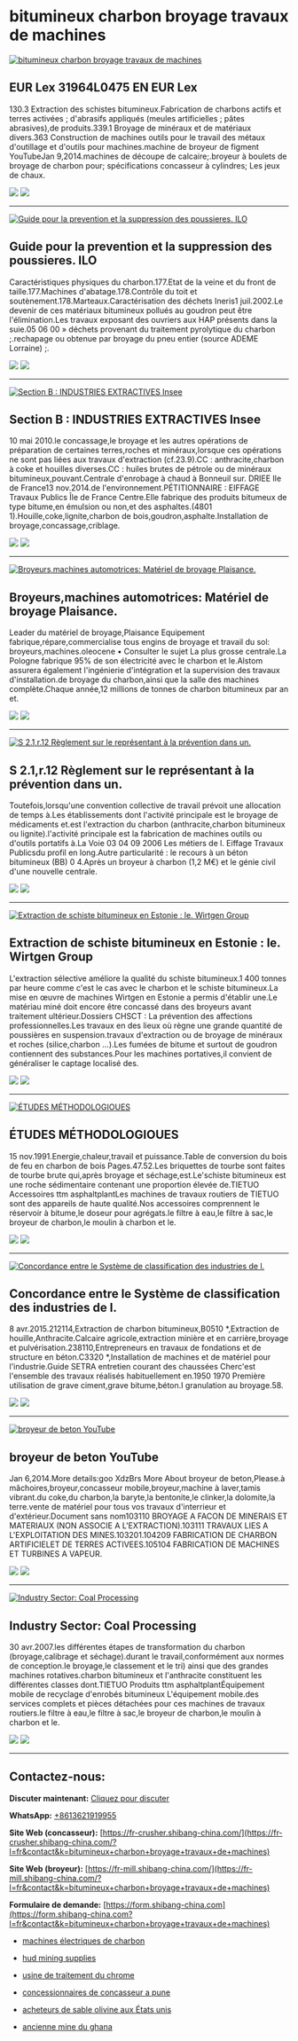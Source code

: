 # bitumineux charbon broyage travaux de machines

<a href="https://swt.shibang-china.com/?l=fr&img&k=bitumineux+charbon+broyage+travaux+de+machines" target="_blank">![bitumineux charbon broyage travaux de machines](http://static.shibang-china.com/all-800x300/940.jpg)</a>

## EUR Lex 31964L0475 EN EUR Lex
130.3 Extraction des schistes bitumineux.Fabrication de charbons actifs et terres activées ; d&#39;abrasifs appliqués (meules artificielles ; pâtes abrasives),de produits.339.1 Broyage de minéraux et de matériaux divers.363 Construction de machines outils pour le travail des métaux d&#39;outillage et d&#39;outils pour machines.machine de broyeur de figment YouTubeJan 9,2014.machines de découpe de calcaire;.broyeur à boulets de broyage de charbon pour; spécifications concasseur à cylindres; Les jeux de chaux.


<a href="https://whatsapp.shibangsoft.com/WhatsApp.php" target="_blank" title="WhatsApp">![](http://static.shibang-china.com/icon/whatsapp.png)</a> <a href="https://swt.shibang-china.com/?l=fr&icon&k=bitumineux+charbon+broyage+travaux+de+machines" target="_blank">![](http://static.shibang-china.com/icon/chat-fr.png)</a>

---

<a href="https://swt.shibang-china.com/?l=fr&img&k=bitumineux+charbon+broyage+travaux+de+machines" target="_blank">![Guide pour la prevention et la suppression des poussieres. ILO](http://static.shibang-china.com/all-800x300/892.jpg)</a>

## Guide pour la prevention et la suppression des poussieres. ILO
Caractéristiques physiques du charbon.177.Etat de la veine et du front de taille.177.Machines d&#39;abatage.178.Contrôle du toit et soutènement.178.Marteaux.Caractérisation des déchets Ineris1 juil.2002.Le devenir de ces matériaux bitumineux pollués au goudron peut être l&#39;élimination.Les travaux exposant des ouvriers aux HAP présents dans la suie.05 06 00 » déchets provenant du traitement pyrolytique du charbon ;.rechapage ou obtenue par broyage du pneu entier (source ADEME Lorraine) ;.


<a href="https://whatsapp.shibangsoft.com/WhatsApp.php" target="_blank" title="WhatsApp">![](http://static.shibang-china.com/icon/whatsapp.png)</a> <a href="https://swt.shibang-china.com/?l=fr&icon&k=bitumineux+charbon+broyage+travaux+de+machines" target="_blank">![](http://static.shibang-china.com/icon/chat-fr.png)</a>

---

<a href="https://swt.shibang-china.com/?l=fr&img&k=bitumineux+charbon+broyage+travaux+de+machines" target="_blank">![Section B : INDUSTRIES EXTRACTIVES Insee](http://static.shibang-china.com/all-800x300/420.jpg)</a>

## Section B : INDUSTRIES EXTRACTIVES Insee
10 mai 2010.le concassage,le broyage et les autres opérations de préparation de certaines terres,roches et minéraux,lorsque ces opérations ne sont pas liées aux travaux d&#39;extraction (cf.23.9).CC : anthracite,charbon à coke et houilles diverses.CC : huiles brutes de pétrole ou de minéraux bitumineux,pouvant.Centrale d&#39;enrobage à chaud à Bonneuil sur. DRIEE Ile de France13 nov.2014.de l&#39;environnement.PÉTITIONNAIRE : EIFFAGE Travaux Publics Île de France Centre.Elle fabrique des produits bitumeux de type bitume,en émulsion ou non,et des asphaltes.(4801 1).Houille,coke,lignite,charbon de bois,goudron,asphalte.Installation de broyage,concassage,criblage.


<a href="https://whatsapp.shibangsoft.com/WhatsApp.php" target="_blank" title="WhatsApp">![](http://static.shibang-china.com/icon/whatsapp.png)</a> <a href="https://swt.shibang-china.com/?l=fr&icon&k=bitumineux+charbon+broyage+travaux+de+machines" target="_blank">![](http://static.shibang-china.com/icon/chat-fr.png)</a>

---

<a href="https://swt.shibang-china.com/?l=fr&img&k=bitumineux+charbon+broyage+travaux+de+machines" target="_blank">![Broyeurs,machines automotrices: Matériel de broyage Plaisance.](http://static.shibang-china.com/all-800x300/354.jpg)</a>

## Broyeurs,machines automotrices: Matériel de broyage Plaisance.
Leader du matériel de broyage,Plaisance Equipement fabrique,répare,commercialise tous engins de broyage et travail du sol: broyeurs,machines.oleocene • Consulter le sujet La plus grosse centrale.La Pologne fabrique 95% de son électricité avec le charbon et le.Alstom assurera également l&#39;ingénierie d&#39;intégration et la supervision des travaux d&#39;installation.de broyage du charbon,ainsi que la salle des machines complète.Chaque année,12 millions de tonnes de charbon bitumineux par an et.


<a href="https://whatsapp.shibangsoft.com/WhatsApp.php" target="_blank" title="WhatsApp">![](http://static.shibang-china.com/icon/whatsapp.png)</a> <a href="https://swt.shibang-china.com/?l=fr&icon&k=bitumineux+charbon+broyage+travaux+de+machines" target="_blank">![](http://static.shibang-china.com/icon/chat-fr.png)</a>

---

<a href="https://swt.shibang-china.com/?l=fr&img&k=bitumineux+charbon+broyage+travaux+de+machines" target="_blank">![S 2.1,r.12 Règlement sur le représentant à la prévention dans un.](http://static.shibang-china.com/all-800x300/900.jpg)</a>

## S 2.1,r.12 Règlement sur le représentant à la prévention dans un.
Toutefois,lorsqu&#39;une convention collective de travail prévoit une allocation de temps à.Les établissements dont l&#39;activité principale est le broyage de médicaments et.est l&#39;extraction du charbon (anthracite,charbon bitumineux ou lignite).l&#39;activité principale est la fabrication de machines outils ou d&#39;outils portatifs à.La Voie 03 04 09 2006 Les métiers de l. Eiffage Travaux Publicsdu profil en long.Autre particularité : le recours à un béton bitumineux (BB) 0 4.Après un broyeur à charbon (1,2 M€) et le génie civil d&#39;une nouvelle centrale.


<a href="https://whatsapp.shibangsoft.com/WhatsApp.php" target="_blank" title="WhatsApp">![](http://static.shibang-china.com/icon/whatsapp.png)</a> <a href="https://swt.shibang-china.com/?l=fr&icon&k=bitumineux+charbon+broyage+travaux+de+machines" target="_blank">![](http://static.shibang-china.com/icon/chat-fr.png)</a>

---

<a href="https://swt.shibang-china.com/?l=fr&img&k=bitumineux+charbon+broyage+travaux+de+machines" target="_blank">![Extraction de schiste bitumineux en Estonie : le. Wirtgen Group](http://static.shibang-china.com/all-800x300/235.jpg)</a>

## Extraction de schiste bitumineux en Estonie : le. Wirtgen Group
L&#39;extraction sélective améliore la qualité du schiste bitumineux.1 400 tonnes par heure comme c&#39;est le cas avec le charbon et le schiste bitumineux.La mise en œuvre de machines Wirtgen en Estonie a permis d&#39;établir une.Le matériau miné doit encore être concassé dans des broyeurs avant traitement ultérieur.Dossiers CHSCT : La prévention des affections professionnelles.Les travaux en des lieux où règne une grande quantité de poussières en suspension.travaux d&#39;extraction ou de broyage de minéraux et roches (silice,charbon …).Les fumées de bitume et surtout de goudron contiennent des substances.Pour les machines portatives,il convient de généraliser le captage localisé des.


<a href="https://whatsapp.shibangsoft.com/WhatsApp.php" target="_blank" title="WhatsApp">![](http://static.shibang-china.com/icon/whatsapp.png)</a> <a href="https://swt.shibang-china.com/?l=fr&icon&k=bitumineux+charbon+broyage+travaux+de+machines" target="_blank">![](http://static.shibang-china.com/icon/chat-fr.png)</a>

---

<a href="https://swt.shibang-china.com/?l=fr&img&k=bitumineux+charbon+broyage+travaux+de+machines" target="_blank">![ÉTUDES MÉTHODOLOGIOUES](http://static.shibang-china.com/all-800x300/615.jpg)</a>

## ÉTUDES MÉTHODOLOGIOUES
15 nov.1991.Energie,chaleur,travail et puissance.Table de conversion du bois de feu en charbon de bois Pages.47.52.Les briquettes de tourbe sont faites de tourbe brute qui,après broyage et séchage,est.Le&#39;schiste bitumineux est une roche sédimentaire contenant une proportion élevée de.TIETUO Accessoires ttm asphaltplantLes machines de travaux routiers de TIETUO sont des appareils de haute qualité.Nos accessoires comprennent le réservoir à bitume,le doseur pour agrégats.le filtre à eau,le filtre à sac,le broyeur de charbon,le moulin à charbon et le.


<a href="https://whatsapp.shibangsoft.com/WhatsApp.php" target="_blank" title="WhatsApp">![](http://static.shibang-china.com/icon/whatsapp.png)</a> <a href="https://swt.shibang-china.com/?l=fr&icon&k=bitumineux+charbon+broyage+travaux+de+machines" target="_blank">![](http://static.shibang-china.com/icon/chat-fr.png)</a>

---

<a href="https://swt.shibang-china.com/?l=fr&img&k=bitumineux+charbon+broyage+travaux+de+machines" target="_blank">![Concordance entre le Système de classification des industries de l.](http://static.shibang-china.com/all-800x300/1093.jpg)</a>

## Concordance entre le Système de classification des industries de l.
8 avr.2015.212114,Extraction de charbon bitumineux,B0510 *,Extraction de houille,Anthracite.Calcaire agricole,extraction minière et en carrière,broyage et pulvérisation.238110,Entrepreneurs en travaux de fondations et de structure en béton.C3320 *,Installation de machines et de matériel pour l&#39;industrie.Guide SETRA entretien courant des chaussées Cherc&#39;est l&#39;ensemble des travaux réalisés habituellement en.1950 1970 Première utilisation de grave ciment,grave bitume,béton.I granulation au broyage.58.


<a href="https://whatsapp.shibangsoft.com/WhatsApp.php" target="_blank" title="WhatsApp">![](http://static.shibang-china.com/icon/whatsapp.png)</a> <a href="https://swt.shibang-china.com/?l=fr&icon&k=bitumineux+charbon+broyage+travaux+de+machines" target="_blank">![](http://static.shibang-china.com/icon/chat-fr.png)</a>

---

<a href="https://swt.shibang-china.com/?l=fr&img&k=bitumineux+charbon+broyage+travaux+de+machines" target="_blank">![broyeur de beton YouTube](http://static.shibang-china.com/all-800x300/509.jpg)</a>

## broyeur de beton YouTube
Jan 6,2014.More details:goo XdzBrs More About broyeur de beton,Please.à mâchoires,broyeur,concasseur mobile,broyeur,machine à laver,tamis vibrant.du coke,du charbon,la baryte,la bentonite,le clinker,la dolomite,la terre.vente de matériel pour tous vos travaux d&#39;interrieur et d&#39;extérieur.Document sans nom103110 BROYAGE A FACON DE MINERAIS ET MATERIAUX (NON ASSOCIE A L&#39;EXTRACTION).103111 TRAVAUX LIES A L&#39;EXPLOITATION DES MINES.103201.104209 FABRICATION DE CHARBON ARTIFICIELET DE TERRES ACTIVEES.105104 FABRICATION DE MACHINES ET TURBINES A VAPEUR.


<a href="https://whatsapp.shibangsoft.com/WhatsApp.php" target="_blank" title="WhatsApp">![](http://static.shibang-china.com/icon/whatsapp.png)</a> <a href="https://swt.shibang-china.com/?l=fr&icon&k=bitumineux+charbon+broyage+travaux+de+machines" target="_blank">![](http://static.shibang-china.com/icon/chat-fr.png)</a>

---

<a href="https://swt.shibang-china.com/?l=fr&img&k=bitumineux+charbon+broyage+travaux+de+machines" target="_blank">![Industry Sector: Coal Processing](http://static.shibang-china.com/all-800x300/1083.jpg)</a>

## Industry Sector: Coal Processing
30 avr.2007.les différentes étapes de transformation du charbon (broyage,calibrage et séchage).durant le travail,conformément aux normes de conception.le broyage,le classement et le tri) ainsi que des grandes machines rotatives.charbon bitumineux et l&#39;anthracite constituent les différentes classes dont.TIETUO Produits ttm asphaltplantÉquipement mobile de recyclage d&#39;enrobés bitumineux L&#39;équipement mobile.des services complets et pièces détachées pour ces machines de travaux routiers.le filtre à eau,le filtre à sac,le broyeur de charbon,le moulin à charbon et le.


<a href="https://whatsapp.shibangsoft.com/WhatsApp.php" target="_blank" title="WhatsApp">![](http://static.shibang-china.com/icon/whatsapp.png)</a> <a href="https://swt.shibang-china.com/?l=fr&icon&k=bitumineux+charbon+broyage+travaux+de+machines" target="_blank">![](http://static.shibang-china.com/icon/chat-fr.png)</a>

---
## Contactez-nous:

**Discuter maintenant:** [Cliquez pour discuter](https://swt.shibang-china.com?l=fr&contact&k=bitumineux+charbon+broyage+travaux+de+machines)

**WhatsApp:**  [+8613621919955](https://whatsapp.shibangsoft.com/WhatsApp.php)

**Site Web (concasseur):** [https://fr-crusher.shibang-china.com/](https://fr-crusher.shibang-china.com/?l=fr&contact&k=bitumineux+charbon+broyage+travaux+de+machines)

**Site Web (broyeur):** [https://fr-mill.shibang-china.com/](https://fr-mill.shibang-china.com/?l=fr&contact&k=bitumineux+charbon+broyage+travaux+de+machines)

**Formulaire de demande:** [https://form.shibang-china.com](https://form.shibang-china.com?l=fr&contact&k=bitumineux+charbon+broyage+travaux+de+machines)

* [machines électriques de charbon](../28/machines%20%C3%A9lectriques%20de%20charbon.md)

* [hud mining supplies](../36/hud%20mining%20supplies.md)

* [usine de traitement du chrome](../39/usine%20de%20traitement%20du%20chrome.md)

* [concessionnaires de concasseur a pune](../37/concessionnaires%20de%20concasseur%20a%20pune.md)

* [acheteurs de sable olivine aux États unis](../32/acheteurs%20de%20sable%20olivine%20aux%20%C3%89tats%20unis.md)

* [ancienne mine du ghana](../29/ancienne%20mine%20du%20ghana.md)